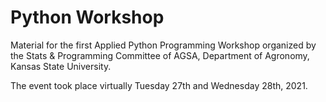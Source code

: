 # Python Workshop

Material for the first Applied Python Programming Workshop organized by the Stats & Programming Committee of AGSA, Department of Agronomy, Kansas State University.

The event took place virtually Tuesday 27th and Wednesday 28th, 2021.